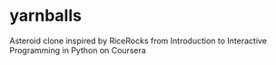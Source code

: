 yarnballs
=========

Asteroid clone inspired by RiceRocks from Introduction to Interactive Programming in Python on Coursera
